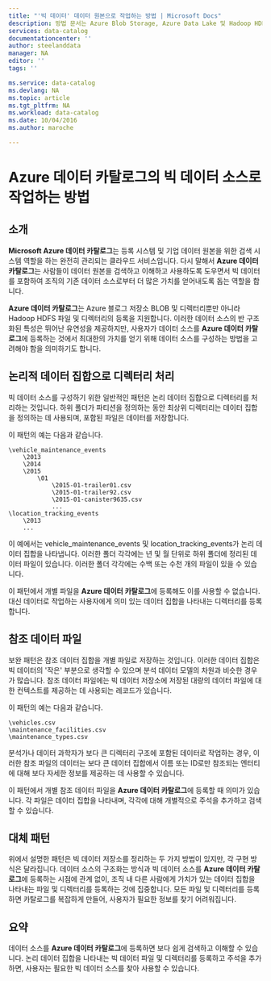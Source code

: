 ```yaml
---
title: "'빅 데이터' 데이터 원본으로 작업하는 방법 | Microsoft Docs"
description: 방법 문서는 Azure Blob Storage, Azure Data Lake 및 Hadoop HDFS 등 '빅 데이터' 데이터 원본과 함께 Azure Data Catalog를 사용하기 위한 패턴을 강조 표시합니다.
services: data-catalog
documentationcenter: ''
author: steelanddata
manager: NA
editor: ''
tags: ''

ms.service: data-catalog
ms.devlang: NA
ms.topic: article
ms.tgt_pltfrm: NA
ms.workload: data-catalog
ms.date: 10/04/2016
ms.author: maroche

---
```

# <a name="how-to-work-with-big-data-sources-in-azure-data-catalog"></a>Azure 데이터 카탈로그의 빅 데이터 소스로 작업하는 방법
## <a name="introduction"></a>소개
**Microsoft Azure 데이터 카탈로그**는 등록 시스템 및 기업 데이터 원본을 위한 검색 시스템 역할을 하는 완전히 관리되는 클라우드 서비스입니다. 다시 말해서 **Azure 데이터 카탈로그**는 사람들이 데이터 원본을 검색하고 이해하고 사용하도록 도우면서 빅 데이터를 포함하여 조직의 기존 데이터 소스로부터 더 많은 가치를 얻어내도록 돕는 역할을 합니다.

**Azure 데이터 카탈로그**는 Azure 블로그 저장소 BLOB 및 디렉터리뿐만 아니라 Hadoop HDFS 파일 및 디렉터리의 등록을 지원합니다. 이러한 데이터 소스의 반 구조화된 특성은 뛰어난 유연성을 제공하지만, 사용자가 데이터 소스를 **Azure 데이터 카탈로그**에 등록하는 것에서 최대한의 가치를 얻기 위해 데이터 소스를 구성하는 방법을 고려해야 함을 의미하기도 합니다.

## <a name="directories-as-logical-data-sets"></a>논리적 데이터 집합으로 디렉터리 처리
빅 데이터 소스를 구성하기 위한 일반적인 패턴은 논리 데이터 집합으로 디렉터리를 처리하는 것입니다. 하위 폴더가 파티션을 정의하는 동안 최상위 디렉터리는 데이터 집합을 정의하는 데 사용되며, 포함된 파일은 데이터를 저장합니다.

이 패턴의 예는 다음과 같습니다.

    \vehicle_maintenance_events
        \2013
        \2014
        \2015
            \01
                \2015-01-trailer01.csv
                \2015-01-trailer92.csv
                \2015-01-canister9635.csv
                ...
    \location_tracking_events
        \2013
        ...

이 예에서는 vehicle_maintenance_events 및 location_tracking_events가 논리 데이터 집합을 나타냅니다. 이러한 폴더 각각에는 년 및 월 단위로 하위 폴더에 정리된 데이터 파일이 있습니다. 이러한 폴더 각각에는 수백 또는 수천 개의 파일이 있을 수 있습니다.

이 패턴에서 개별 파일을 **Azure 데이터 카탈로그**에 등록해도 이를 사용할 수 없습니다. 대신 데이터로 작업하는 사용자에게 의미 있는 데이터 집합을 나타내는 디렉터리를 등록합니다.

## <a name="reference-data-files"></a>참조 데이터 파일
보완 패턴은 참조 데이터 집합을 개별 파일로 저장하는 것입니다. 이러한 데이터 집합은 빅 데이터의 '작은' 부분으로 생각할 수 있으며 분석 데이터 모델의 차원과 비슷한 경우가 많습니다. 참조 데이터 파일에는 빅 데이터 저장소에 저장된 대량의 데이터 파일에 대한 컨텍스트를 제공하는 데 사용되는 레코드가 있습니다.

이 패턴의 예는 다음과 같습니다.

    \vehicles.csv
    \maintenance_facilities.csv
    \maintenance_types.csv

분석가나 데이터 과학자가 보다 큰 디렉터리 구조에 포함된 데이터로 작업하는 경우, 이러한 참조 파일의 데이터는 보다 큰 데이터 집합에서 이름 또는 ID로만 참조되는 엔터티에 대해 보다 자세한 정보를 제공하는 데 사용할 수 있습니다.

이 패턴에서 개별 참조 데이터 파일을 **Azure 데이터 카탈로그**에 등록할 때 의미가 있습니다. 각 파일은 데이터 집합을 나타내며, 각각에 대해 개별적으로 주석을 추가하고 검색할 수 있습니다.

## <a name="alternate-patterns"></a>대체 패턴
위에서 설명한 패턴은 빅 데이터 저장소를 정리하는 두 가지 방법이 있지만, 각 구현 방식은 달라집니다. 데이터 소스의 구조화는 방식과 빅 데이터 소스를 **Azure 데이터 카탈로그**에 등록하는 시점에 관계 없이, 조직 내 다른 사람에게 가치가 있는 데이터 집합을 나타내는 파일 및 디렉터리를 등록하는 것에 집중합니다. 모든 파일 및 디렉터리를 등록하면 카탈로그를 복잡하게 만들어, 사용자가 필요한 정보를 찾기 어려워집니다.

## <a name="summary"></a>요약
데이터 소스를 **Azure 데이터 카탈로그**에 등록하면 보다 쉽게 검색하고 이해할 수 있습니다. 논리 데이터 집합을 나타내는 빅 데이터 파일 및 디렉터리를 등록하고 주석을 추가하면, 사용자는 필요한 빅 데이터 소스를 찾아 사용할 수 있습니다.

<!--HONumber=Oct16_HO2-->


